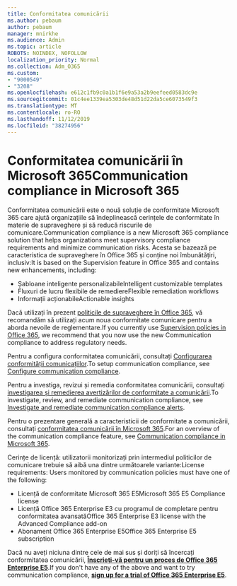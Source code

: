 ```yaml
---
title: Conformitatea comunicării
ms.author: pebaum
author: pebaum
manager: mnirkhe
ms.audience: Admin
ms.topic: article
ROBOTS: NOINDEX, NOFOLLOW
localization_priority: Normal
ms.collection: Adm_O365
ms.custom:
- "9000549"
- "3208"
ms.openlocfilehash: e612c1fb9c0a1b1f6e9a53a2b9eefeed0583dc9e
ms.sourcegitcommit: 01c4ee1339ea5303de48d51d22da5ce6073549f3
ms.translationtype: MT
ms.contentlocale: ro-RO
ms.lasthandoff: 11/12/2019
ms.locfileid: "38274956"
---
```

# <a name="communication-compliance-in-microsoft-365"></a><span data-ttu-id="4d562-102">Conformitatea comunicării în Microsoft 365</span><span class="sxs-lookup"><span data-stu-id="4d562-102">Communication compliance in Microsoft 365</span></span>

<span data-ttu-id="4d562-103">Conformitatea comunicării este o nouă soluție de conformitate Microsoft 365 care ajută organizațiile să îndeplinească cerințele de conformitate în materie de supraveghere și să reducă riscurile de comunicare.</span><span class="sxs-lookup"><span data-stu-id="4d562-103">Communication compliance is a new Microsoft 365 compliance solution that helps organizations meet supervisory compliance requirements and minimize communication risks.</span></span> <span data-ttu-id="4d562-104">Acesta se bazează pe caracteristica de supraveghere în Office 365 și conține noi îmbunătățiri, inclusiv:</span><span class="sxs-lookup"><span data-stu-id="4d562-104">It is based on the Supervision feature in Office 365 and contains new enhancements, including:</span></span>

- <span data-ttu-id="4d562-105">Șabloane inteligente personalizabile</span><span class="sxs-lookup"><span data-stu-id="4d562-105">Intelligent customizable templates</span></span>
- <span data-ttu-id="4d562-106">Fluxuri de lucru flexibile de remediere</span><span class="sxs-lookup"><span data-stu-id="4d562-106">Flexible remediation workflows</span></span>
- <span data-ttu-id="4d562-107">Informații acționabile</span><span class="sxs-lookup"><span data-stu-id="4d562-107">Actionable insights</span></span>

<span data-ttu-id="4d562-108">Dacă utilizați în prezent [politicile de supraveghere în Office 365](https://docs.microsoft.com/microsoft-365/compliance/supervision-policies), vă recomandăm să utilizați acum noua conformitate comunicare pentru a aborda nevoile de reglementare.</span><span class="sxs-lookup"><span data-stu-id="4d562-108">If you currently use [Supervision policies in Office 365](https://docs.microsoft.com/microsoft-365/compliance/supervision-policies), we recommend that you now use the new Communication compliance to address regulatory needs.</span></span>

<span data-ttu-id="4d562-109">Pentru a configura conformitatea comunicării, consultați [Configurarea conformității comunicațiilor](https://docs.microsoft.com/microsoft-365/compliance/communication-compliance-configure).</span><span class="sxs-lookup"><span data-stu-id="4d562-109">To setup communication compliance, see [Configure communication compliance](https://docs.microsoft.com/microsoft-365/compliance/communication-compliance-configure).</span></span>

<span data-ttu-id="4d562-110">Pentru a investiga, revizui și remedia conformitatea comunicării, consultați [investigarea și remedierea avertizărilor de conformitate a comunicării](https://docs.microsoft.com/microsoft-365/compliance/communication-compliance-investigate-remediate).</span><span class="sxs-lookup"><span data-stu-id="4d562-110">To investigate, review, and remediate communication compliance, see [Investigate and remediate communication compliance alerts](https://docs.microsoft.com/microsoft-365/compliance/communication-compliance-investigate-remediate).</span></span>

<span data-ttu-id="4d562-111">Pentru o prezentare generală a caracteristicii de conformitate a comunicării, consultați [conformitatea comunicării în Microsoft 365](https://docs.microsoft.com/microsoft-365/compliance/communication-compliance).</span><span class="sxs-lookup"><span data-stu-id="4d562-111">For an overview of the communication compliance feature, see [Communication compliance in Microsoft 365](https://docs.microsoft.com/microsoft-365/compliance/communication-compliance).</span></span>

<span data-ttu-id="4d562-112">Cerințe de licență: utilizatorii monitorizați prin intermediul politicilor de comunicare trebuie să aibă una dintre următoarele variante:</span><span class="sxs-lookup"><span data-stu-id="4d562-112">License requirements: Users monitored by communication policies must have one of the following:</span></span>

- <span data-ttu-id="4d562-113">Licență de conformitate Microsoft 365 E5</span><span class="sxs-lookup"><span data-stu-id="4d562-113">Microsoft 365 E5 Compliance license</span></span>
- <span data-ttu-id="4d562-114">Licență Office 365 Enterprise E3 cu programul de completare pentru conformitatea avansată</span><span class="sxs-lookup"><span data-stu-id="4d562-114">Office 365 Enterprise E3 license with the Advanced Compliance add-on</span></span>
- <span data-ttu-id="4d562-115">Abonament Office 365 Enterprise E5</span><span class="sxs-lookup"><span data-stu-id="4d562-115">Office 365 Enterprise E5 subscription</span></span>

<span data-ttu-id="4d562-116">Dacă nu aveți niciuna dintre cele de mai sus și doriți să încercați conformitatea comunicării, **[Înscrieți-vă pentru un proces de Office 365 Enterprise E5](https://go.microsoft.com/fwlink/p/?LinkID=698279)**.</span><span class="sxs-lookup"><span data-stu-id="4d562-116">If you don't have any of the above and want to try communication compliance, **[sign up for a trial of Office 365 Enterprise E5](https://go.microsoft.com/fwlink/p/?LinkID=698279)**.</span></span>